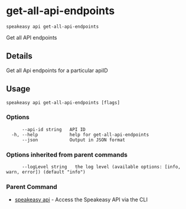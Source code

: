 # get-all-api-endpoints  
`speakeasy api get-all-api-endpoints`  


Get all API endpoints  

## Details

Get all Api endpoints for a particular apiID

## Usage

```
speakeasy api get-all-api-endpoints [flags]
```

### Options

```
      --api-id string   API ID
  -h, --help            help for get-all-api-endpoints
      --json            Output in JSON format
```

### Options inherited from parent commands

```
      --logLevel string   the log level (available options: [info, warn, error]) (default "info")
```

### Parent Command

* [speakeasy api](README.md)	 - Access the Speakeasy API via the CLI
